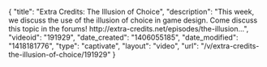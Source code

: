 {
    "title": "Extra Credits: The Illusion of Choice",
    "description": "This week, we discuss the use of the illusion of choice in game design. Come discuss this topic in the forums! http:\/\/extra-credits.net\/episodes\/the-illusion...",
    "videoid": "191929",
    "date_created": "1406055185",
    "date_modified": "1418181776",
    "type": "captivate",
    "layout": "video",
    "url": "\/v\/extra-credits-the-illusion-of-choice\/191929"
}